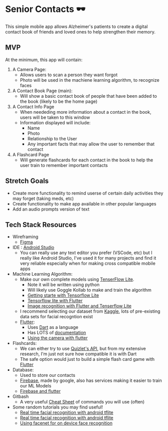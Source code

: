  # Senior Contacts 🕶️

This simple mobile app allows Alzheimer's patients to create a digital contact book of friends and loved ones to help strengthen their memory.
## MVP

At the minimum, this app will contain:
1) A Camera Page:
    * Allows users to scan a person they want forgot
    * Photo will be used in the machiene learning algorithm, to recognize faces
2) A Contact Book Page (main):
    * Will show a basic contact book of people that have been added to the book (likely to be the home page)
3) A Contact Info Page
    * When neededing more information about a contact in the book, users will be taken to this window
    * Information displayed will include:
        * Name
        * Photo
        * Relationship to the User
        * Any important facts that may allow the user to remember that contact
4)  A Flashcard Page
    * Will generate flashcards for each contact in the book to help the user train to remember important contacts
## Stretch Goals

- Create more functionality to remind userse of certain daily activities they may forget (taking meds, etc)
- Create functionality to make app available in other popular languages
- Add an audio prompts version of text
## Tech Stack Resources
 * Wireframing
    - [Figma](https://www.figma.com/)
 * IDE : [Android Studio](https://developer.android.com/studio)
    - You can really use any text editor you prefer (VSCode, etc) but I really like Android Studio, I've used it for many projects and find it very reliable especially when for making cross compatible mobile apps    
* Machine Learning Algorithm:
  * Make our own complete models using [TenserFlow Lite](https://www.tensorflow.org/lite). 
    * Note it will be written using python
    * Will likely use Goggle Kollab to make and train the algorithm
    * [Getting starte with Tensorflow Lite](https://www.tensorflow.org/lite/guide/get_started)
    * [Tensorflow lite with Flutter](https://medium.com/flutterdevs/implementing-tensorflow-lite-in-flutter-c21738e9d35c) 
    * [Image recognition with Flutter and Tenserflow Lite](https://www.google.com/url?sa=t&rct=j&q=&esrc=s&source=web&cd=&cad=rja&uact=8&ved=2ahUKEwjjpcjcpdvuAhWRAZ0JHTETAm4QFjAEegQIBRAC&url=https%3A%2F%2Fheartbeat.fritz.ai%2Fbuilding-a-cross-platform-image-classifier-with-flutter-and-tensorflow-lite-c7789af9b33a&usg=AOvVaw0rYWR_gbhCyWdS45mfuTxN)
  * I recommend selecting our dataset from [Kaggle](https://www.kaggle.com/_), lots of pre-existing data sets for facial recogntion exist
  * [Flutter](https://flutter.dev/docs):
     * Uses [Dart](https://dart.dev/) as a language
     * Has LOTS of [documentation](https://flutter.dev/docs)
     * [Using the camera with flutter](https://www.raywenderlich.com/4333657-using-the-camera-on-flutter)
* Flashcards:
    * We can either try to use [Quizlet's API](https://www.programmableweb.com/api/quizlet-flashcards), but from my extensive research, I'm just not sure how compatible it is with Dart
    * The safe option would just to build a simple flash card game with [Flutter](https://junjizhi.medium.com/build-a-flashcard-app-with-flutter-d2e71f47fd4e)
* Database:
  * Used to store our contacts
  * [Firebase](https://firebase.google.com/), made by google, also has services making it easier to train our ML Models
  * [Firebase and flutter](https://www.youtube.com/watch?v=sfA3NWDBPZ4&list=PL4cUxeGkcC9j--TKIdkb3ISfRbJeJYQwC)
* Gitbash
  * A very useful [Cheat Sheet](https://education.github.com/git-cheat-sheet-education.pdf) of commands you will use (often)
* Some random tutorials you may find useful!
  * [Real time facial recognition with android tflite](https://medium.com/@estebanuri/real-time-face-recognition-with-android-tensorflow-lite-14e9c6cc53a5)
  * [Real time facial recognition with android tflite](https://medium.com/@saidakbarp/real-time-face-recognition-tflite-3fb818ac039a)
  * [Using facenet for on device face recognition](https://towardsdatascience.com/using-facenet-for-on-device-face-recognition-with-android-f84e36e19761)






